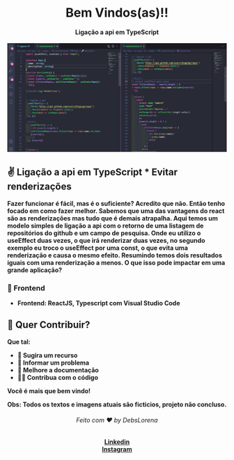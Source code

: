 
 <div align="center">
  <h1>Bem Vindos(as)!!</h1>
  <strong>Ligação a api em TypeScript</strong>
</div>
<br>

<div align="center">

<img src="./print.PNG" alt="daily.dev" height="250">
    
</div>


## ✌️ Ligação a api em TypeScript * Evitar renderizações
<strong> Fazer funcionar é fácil, mas é o suficiente? Acredito que não. Então tenho focado em como fazer melhor. Sabemos que uma das vantagens do react são as renderizações mas tudo que é demais atrapalha. Aqui temos um modelo simples de ligação a api com o retorno de uma listagem de repositórios do github e um campo de pesquisa. Onde eu utilizo o useEffect duas vezes, o que irá renderizar duas vezes, no segundo exemplo eu troco o useEffect por uma const, o que evita uma renderização e causa o mesmo efeito. Resumindo temos dois resultados iguais com uma renderização a menos. O que isso pode impactar em uma grande aplicação? 



### 🎨 Frontend

*  **Frontend**: ReactJS, Typescript com Visual Studio Code 





## 🙌 Quer Contribuir?


Que tal:
* 🤔 Sugira um recurso
* 🐛 Informar um problema
* 📖 Melhore a documentação
* 👨‍💻 Contribua com o código

Você é mais que bem vindo! 

Obs: Todos os textos e imagens atuais são ficticios, projeto não concluso.



<div align="center">
    <h6>Feito com ❤️ by DebsLorena</h6>
    <a href="https://www.linkedin.com/in/loredebs/"><strong>Linkedin</strong></a></br>
    <a href="https://www.instagram.com/debslorena/"><strong>Instagram</strong></a>
</div>



